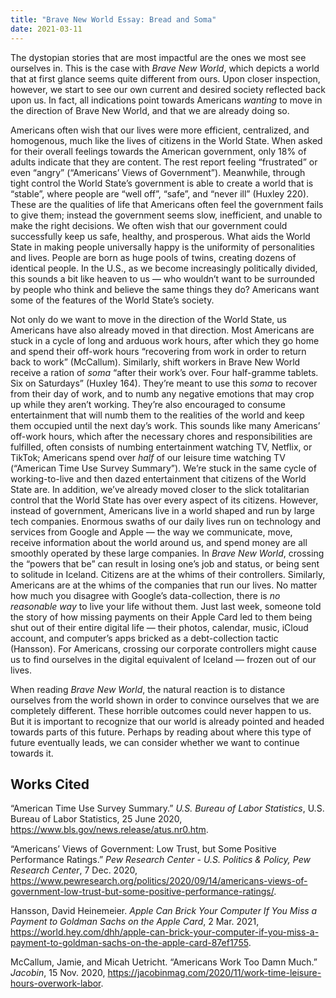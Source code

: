 ```yaml
---
title: "Brave New World Essay: Bread and Soma"
date: 2021-03-11
---
```


The dystopian stories that are most impactful are the ones we most see ourselves in. This is the case with _Brave New World_, which depicts a world that at first glance seems quite different from ours. Upon closer inspection, however, we start to see our own current and desired society reflected back upon us. In fact, all indications point towards Americans _wanting_ to move in the direction of Brave New World, and that we are already doing so.

Americans often wish that our lives were more efficient, centralized, and homogenous, much like the lives of citizens in the World State. When asked for their overall feelings towards the American government, only 18% of adults indicate that they are content. The rest report feeling “frustrated” or even “angry” (“Americans’ Views of Government”). Meanwhile, through tight control the World State’s government is able to create a world that is “stable”, where people are “well off”, “safe”, and “never ill” (Huxley 220). These are the qualities of life that Americans often feel the government fails to give them; instead the government seems slow, inefficient, and unable to make the right decisions. We often wish that our government could successfully keep us safe, healthy, and prosperous. What aids the World State in making people universally happy is the uniformity of personalities and lives. People are born as huge pools of twins, creating dozens of identical people. In the U.S., as we become increasingly politically divided, this sounds a bit like heaven to us — who wouldn’t want to be surrounded by people who think and believe the same things they do? Americans want some of the features of the World State’s society.

Not only do we want to move in the direction of the World State, us Americans have also already moved in that direction. Most Americans are stuck in a cycle of long and arduous work hours, after which they go home and spend their off-work hours “recov­er­ing from work in order to return back to work” (McCallum). Similarly, shift workers in Brave New World receive a ration of _soma_ “after their work’s over. Four half-gramme tablets. Six on Saturdays” (Huxley 164). They’re meant to use this _soma_ to recover from their day of work, and to numb any negative emotions that may crop up while they aren’t working. They’re also encouraged to consume entertainment that will numb them to the realities of the world and keep them occupied until the next day’s work. This sounds like many Americans’ off-work hours, which after the necessary chores and responsibilities are fulfilled, often consists of numbing entertainment watching TV, Netflix, or TikTok; Americans spend over _half_ of our leisure time watching TV (“American Time Use Survey Summary”). We’re stuck in the same cycle of working-to-live and then dazed entertainment that citizens of the World State are. In addition, we’ve already moved closer to the slick totalitarian control that the World State has over every aspect of its citizens. However, instead of government, Americans live in a world shaped and run by large tech companies. Enormous swaths of our daily lives run on technology and services from Google and Apple — the way we communicate, move, receive information about the world around us, and spend money are all smoothly operated by these large companies. In _Brave New World_, crossing the “powers that be” can result in losing one’s job and status, or being sent to solitude in Iceland. Citizens are at the whims of their controllers. Similarly, Americans are at the whims of the companies that run our lives. No matter how much you disagree with Google’s data-collection, there is _no reasonable way_ to live your life without them. Just last week, someone told the story of how missing payments on their Apple Card led to them being shut out of their entire digital life — their photos, calendar, music, iCloud account, and computer’s apps bricked as a debt-collection tactic (Hansson). For Americans, crossing our corporate controllers might cause us to find ourselves in the digital equivalent of Iceland — frozen out of our lives.

When reading _Brave New World_, the natural reaction is to distance ourselves from the world shown in order to convince ourselves that we are completely different. These horrible outcomes could never happen to us. But it is important to recognize that our world is already pointed and headed towards parts of this future. Perhaps by reading about where this type of future eventually leads, we can consider whether we want to continue towards it.

## Works Cited

“American Time Use Survey Summary.” _U.S. Bureau of Labor Statistics_, U.S. Bureau of Labor Statistics, 25 June 2020, https://www.bls.gov/news.release/atus.nr0.htm.

“Americans’ Views of Government: Low Trust, but Some Positive Performance Ratings.” _Pew Research Center - U.S. Politics & Policy, Pew Research Center_, 7 Dec. 2020, https://www.pewresearch.org/politics/2020/09/14/americans-views-of-government-low-trust-but-some-positive-performance-ratings/.

Hansson, David Heinemeier. _Apple Can Brick Your Computer If You Miss a Payment to Goldman Sachs on the Apple Card_, 2 Mar. 2021, https://world.hey.com/dhh/apple-can-brick-your-computer-if-you-miss-a-payment-to-goldman-sachs-on-the-apple-card-87ef1755.

McCallum, Jamie, and Micah Uetricht. “Americans Work Too Damn Much.” _Jacobin_, 15 Nov. 2020, https://jacobinmag.com/2020/11/work-time-leisure-hours-overwork-labor.

